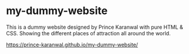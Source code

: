 # my-dummy-website
This is a dummy website designed by Prince Karanwal with pure HTML & CSS.
Showing the different places of attraction all around the world.

https://prince-karanwal.github.io/my-dummy-website/
